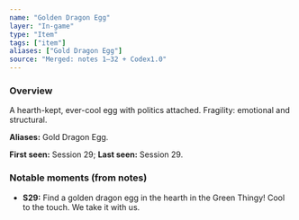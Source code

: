 ```yaml
---
name: "Golden Dragon Egg"
layer: "In-game"
type: "Item"
tags: ["item"]
aliases: ["Gold Dragon Egg"]
source: "Merged: notes 1–32 + Codex1.0"
---
```

### Overview
A hearth-kept, ever-cool egg with politics attached. Fragility: emotional and structural.

**Aliases:** Gold Dragon Egg.

**First seen:** Session 29; **Last seen:** Session 29.

### Notable moments (from notes)
- **S29:** Find a golden dragon egg in the hearth in the Green Thingy! Cool to the touch. We take it with us.
